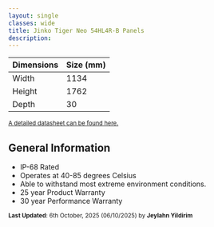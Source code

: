 ```yaml
---
layout: single
classes: wide
title: Jinko Tiger Neo 54HL4R-B Panels
description: 
---
```


| Dimensions | Size (mm) |
| ---------- | --------- |
| Width      | 1134      |
| Height     | 1762      |
| Depth      | 30        |

<sup> [A detailed datasheet can be found here.](https://jinkosolarcdn.shwebspace.com/uploads/JKM420-440N-54HL4R-B-F1.3-EN.pdf)</sup>

## General Information

- IP-68 Rated
- Operates at 40-85 degrees Celsius
- Able to withstand most extreme environment conditions.
- 25 year Product Warranty
- 30 year Performance Warranty

<sup>**Last Updated**: 6th October, 2025 (06/10/2025) by **Jeylahn Yildirim**</sup>
